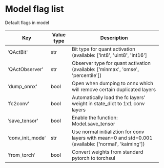 # Model flag list 

Default flags in model

| Key | Value type | Description |
|---|---|---|
| 'QActBit' | str | Bit type for quant activation (available: ['int8', 'uint8', 'int16'] |
| 'QActObserver' | str | Observer type for quant activation (available: ['minmax', 'omse', 'percentile']) |
| 'dump_onnx' | bool | Open when dumping to onnx which will remove certain duplicated layers |
| 'fc2conv' | bool | Automatically load the fc layers' weight in state_dict to 1x1 conv layers |
| 'save_tensor' | bool | Enable the function: Model.save_tensor |
| 'conv_init_mode' | str | Use normal initializtion for conv layers with mean=0 and std=0.001 (available: ['normal', 'kaiming']) |
| 'from_torch' | bool | Convert weights from standard pytorch to torchsul |
